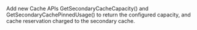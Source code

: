 Add new Cache APIs GetSecondaryCacheCapacity() and GetSecondaryCachePinnedUsage() to return the configured capacity, and cache reservation charged to the secondary cache.
